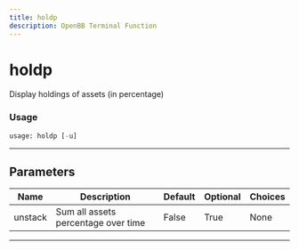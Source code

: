 ```yaml
---
title: holdp
description: OpenBB Terminal Function
---
```


# holdp

Display holdings of assets (in percentage)

### Usage 
```python
usage: holdp [-u]
```

---
## Parameters

| Name | Description | Default | Optional | Choices |
| ---- | ----------- | ------- | -------- | ------- |
| unstack | Sum all assets percentage over time | False | True | None |


---
